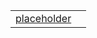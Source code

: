 |                                                                                            |     |
| ------------------------------------------------------------------------------------------ | --- |
| [placeholder](https://hamedfathi.gitbook.io/aurelia-2-doc-api/dialog/variable/placeholder) |     |